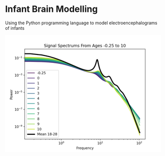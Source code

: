 # Infant Brain Modelling
Using the Python programming language to model electroencephalograms of infants

!['Ages Signal Spectrum'](https://github.com/daniel-lyon/Infant-Brain-Modelling/blob/main/Plots/Ages%20Signal%20Spectrum.png)
